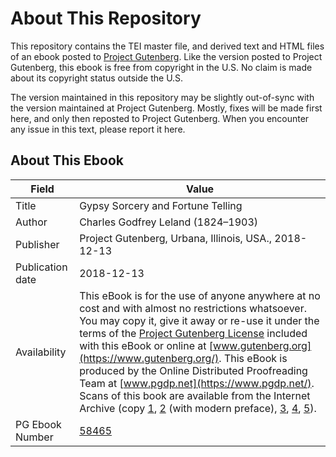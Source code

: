 # About This Repository

This repository contains the TEI master file, and derived text and HTML files of an ebook posted to [Project Gutenberg](https://www.gutenberg.org/). Like the version posted to Project Gutenberg, this ebook is free from copyright in the U.S. No claim is made about its copyright status outside the U.S.

The version maintained in this repository may be slightly out-of-sync with the version maintained at Project Gutenberg. Mostly, fixes will be made first here, and only then reposted to Project Gutenberg. When you encounter any issue in this text, please report it here.

## About This Ebook

| Field | Value |
| ----- | ----- |
| Title | Gypsy Sorcery and Fortune Telling |
| Author | Charles Godfrey Leland (1824–1903) |
| Publisher | Project Gutenberg, Urbana, Illinois, USA., 2018-12-13 |
| Publication date | 2018-12-13 |
| Availability | This eBook is for the use of anyone anywhere at no cost and with almost no restrictions whatsoever. You may copy it, give it away or re-use it under the terms of the [Project Gutenberg License](https://www.gutenberg.org/license) included with this eBook or online at [www.gutenberg.org](https://www.gutenberg.org/). This eBook is produced by the Online Distributed Proofreading Team at [www.pgdp.net](https://www.pgdp.net/). Scans of this book are available from the Internet Archive (copy [1](https://archive.org/details/gypsysorceryfort00lela), [2](https://archive.org/details/b21534111) (with modern preface), [3](https://archive.org/details/gypsysorceryand02lelagoog), [4](https://archive.org/details/gypsysorceryand00lelagoog), [5](https://archive.org/details/gypsysorceryand01lelagoog)). |
| PG Ebook Number | [58465](https://www.gutenberg.org/ebooks/58465) |
